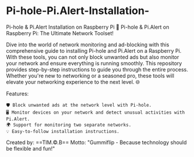 # Pi-hole-Pi.Alert-Installation-

Pi-hole &amp; Pi.Alert Installation on Raspberry Pi
🚀 Pi-hole & Pi.Alert on Raspberry Pi: The Ultimate Network Toolset!

Dive into the world of network monitoring and ad-blocking with this comprehensive guide to installing Pi-hole and Pi.Alert on a Raspberry Pi. With these tools, you can not only block unwanted ads but also monitor your network and ensure everything is running smoothly. This repository provides step-by-step instructions to guide you through the entire process. Whether you're new to networking or a seasoned pro, these tools will elevate your networking experience to the next level. 🌐

Features:

    🛡️ Block unwanted ads at the network level with Pi-hole.
    🖥️ Monitor devices on your network and detect unusual activities with Pi.Alert.
    🌍 Support for monitoring two separate networks.
    💡 Easy-to-follow installation instructions.

Created by: ==TIM.©.B==
Motto: "Gummiflip - Because technology should be flexible and fun!"
